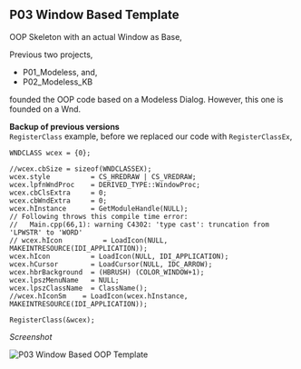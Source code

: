 ## P03 Window Based Template
OOP Skeleton with an actual Window as Base,

Previous two projects,
- P01_Modeless, and,
- P02_Modeless_KB

founded the OOP code based on a Modeless Dialog. However, this one is founded on a Wnd.

**Backup of previous versions**  
`RegisterClass` example, before we replaced our code with `RegisterClassEx`,

    WNDCLASS wcex = {0};

    //wcex.cbSize = sizeof(WNDCLASSEX);
    wcex.style          = CS_HREDRAW | CS_VREDRAW;
    wcex.lpfnWndProc    = DERIVED_TYPE::WindowProc;
    wcex.cbClsExtra     = 0;
    wcex.cbWndExtra     = 0;
    wcex.hInstance      = GetModuleHandle(NULL);
    // Following throws this compile time error:
    //   Main.cpp(66,1): warning C4302: 'type cast': truncation from 'LPWSTR' to 'WORD'
    // wcex.hIcon          = LoadIcon(NULL, MAKEINTRESOURCE(IDI_APPLICATION));
    wcex.hIcon          = LoadIcon(NULL, IDI_APPLICATION);
    wcex.hCursor        = LoadCursor(NULL, IDC_ARROW);
    wcex.hbrBackground  = (HBRUSH) (COLOR_WINDOW+1);
    wcex.lpszMenuName   = NULL;
    wcex.lpszClassName  = ClassName();
    //wcex.hIconSm    = LoadIcon(wcex.hInstance, MAKEINTRESOURCE(IDI_APPLICATION));

    RegisterClass(&wcex);

*Screenshot*  

![P03 Window Based OOP Template](https://user-images.githubusercontent.com/7858031/217655906-7cf6ee2d-20cc-4cf1-b6dd-64dd60d8c8e8.png)
